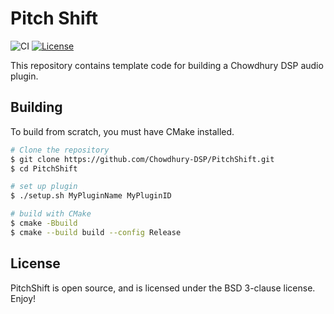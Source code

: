 # Pitch Shift

![CI](https://github.com/Chowdhury-DSP/JUCEPluginTemplate/workflows/CI/badge.svg)
[![License](https://img.shields.io/badge/License-BSD-blue.svg)](https://opensource.org/licenses/BSD-3-Clause)

This repository contains template code for building a Chowdhury DSP
audio plugin.

## Building

To build from scratch, you must have CMake installed.

```bash
# Clone the repository
$ git clone https://github.com/Chowdhury-DSP/PitchShift.git
$ cd PitchShift

# set up plugin
$ ./setup.sh MyPluginName MyPluginID

# build with CMake
$ cmake -Bbuild
$ cmake --build build --config Release
```

## License

PitchShift is open source, and is licensed under the BSD 3-clause license.
Enjoy!
